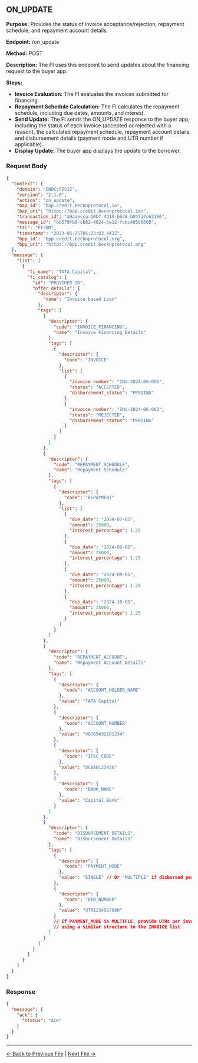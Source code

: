## ON_UPDATE

**Purpose:** Provides the status of invoice acceptance/rejection, repayment schedule, and repayment account details.

**Endpoint:** /on_update

**Method:** POST

**Description:** The FI uses this endpoint to send updates about the financing request to the buyer app.

**Steps:**
  - **Invoice Evaluation:** The FI evaluates the invoices submitted for financing.
  - **Repayment Schedule Calculation:** The FI calculates the repayment schedule, including due dates, amounts, and interest.
  - **Send Update:** The FI sends the ON_UPDATE response to the buyer app, including the status of each invoice (accepted or rejected with a reason), the calculated repayment schedule, repayment account details, and disbursement details (payment mode and UTR number if applicable).
  - **Display Update:** The buyer app displays the update to the borrower.


### Request Body

``` json
{
  "context": {
    "domain": "ONDC:FIS12",
    "version": "2.1.0",
    "action": "on_update",
    "bap_id": "bap.credit.becknprotocol.io",
    "bap_uri": "https://bap.credit.becknprotocol.io/",
    "transaction_id": "a9aaecca-10b7-4d19-b640-b047a7c62196",
    "message_id": "bb579fb8-cb82-4824-be12-fcbc405b6608",
    "ttl": "PT30M",
    "timestamp": "2023-05-25T05:23:03.443Z",
    "bpp_id": "bpp.credit.becknprotocol.org",
    "bpp_uri": "https://bpp.credit.becknprotocol.org"
  },
  "message": {
    "list": [
      {
        "fi_name": "TATA Capital",
        "fi_catalog": {
          "id": "PROVIDER_ID",
          "offer_details": {
            "descriptor": {
              "name": "Invoice based Loan"
            },
            "tags": [
              {
                "descriptor": {
                  "code": "INVOICE_FINANCING",
                  "name": "Invoice Financing Details"
                },
                "tags": [
                  {
                    "descriptor": {
                      "code": "INVOICE"
                    },
                    "list": [
                      {
                        "invoice_number": "INV-2024-06-001",
                        "status": "ACCEPTED",
                        "disbursement_status": "PENDING"
                      },
                      {
                        "invoice_number": "INV-2024-06-002",
                        "status": "REJECTED",
                        "disbursement_status": "PENDING"
                      }
                    ]
                  }
                ]
              },
              {
                "descriptor": {
                  "code": "REPAYMENT_SCHEDULE",
                  "name": "Repayment Schedule"
                },
                "tags": [
                  {
                    "descriptor": {
                      "code": "REPAYMENT"
                    },
                    "list": [
                      {
                        "due_date": "2024-07-05",
                        "amount": 25000,
                        "interest_percentage": 1.25
                      },
                      {
                        "due_date": "2024-08-05",
                        "amount": 25000,
                        "interest_percentage": 1.25
                      },
                      {
                        "due_date": "2024-09-05",
                        "amount": 25000,
                        "interest_percentage": 1.25
                      },
                      {
                        "due_date": "2024-10-05",
                        "amount": 25000,
                        "interest_percentage": 1.25
                      }
                    ]
                  }
                ]
              },
              {
                "descriptor": {
                  "code": "REPAYMENT_ACCOUNT",
                  "name": "Repayment Account Details"
                },
                "tags": [
                  {
                    "descriptor": {
                      "code": "ACCOUNT_HOLDER_NAME"
                    },
                    "value": "TATA Capital"
                  },
                  {
                    "descriptor": {
                      "code": "ACCOUNT_NUMBER"
                    },
                    "value": "98765432101234"
                  },
                  {
                    "descriptor": {
                      "code": "IFSC_CODE"
                    },
                    "value": "DCBA0123456"
                  },
                  {
                    "descriptor": {
                      "code": "BANK_NAME"
                    },
                    "value": "Capital Bank"
                  }
                ]
              },
              {
                "descriptor": {
                  "code": "DISBURSEMENT_DETAILS",
                  "name": "Disbursement Details"
                },
                "tags": [
                  {
                    "descriptor": {
                      "code": "PAYMENT_MODE"
                    },
                    "value": "SINGLE" // Or "MULTIPLE" if disbursed per invoice
                  },
                  {
                    "descriptor": {
                      "code": "UTR_NUMBER"
                    },
                    "value": "UTR1234567890"
                  }
                  // If PAYMENT_MODE is MULTIPLE, provide UTRs per invoice 
                  // using a similar structure to the INVOICE list
                ]
              }
            ]
          }
        }
      }
    ]
  }
}
```

### Response

```json
{
  "message": {
    "ack": {
      "status": "ACK"
    }
  }
}
```


---

<p align="center">

[← Back to Previous File](update.md) | [Next File →](status.md)

</p>

